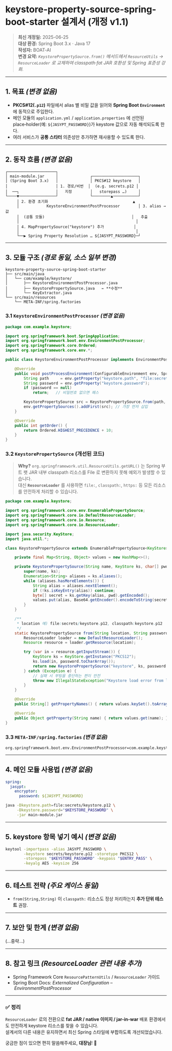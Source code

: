 
# keystore-property-source-spring-boot-starter 설계서 (개정 v1.1)

> **최신 개정일:** 2025-06-25  
> **대상 환경:** Spring Boot 3.x · Java 17  
> **작성자:** BOAT‑AI  
> **변경 요약:** *`KeystorePropertySource.from()` 메서드에서 `ResourceUtils` → `ResourceLoader` 로 교체하여 classpath·fat JAR 호환성 및 Spring 표준성 강화.*

---

## 1. 목표 _(변경 없음)_

- **PKCS#12(`.p12`)** 파일에서 alias 별 비밀 값을 읽어와 **Spring Boot `Environment`** 에 동적으로 주입한다.  
- 메인 모듈의 `application.yml` / `application.properties` 에 선언된 place‑holder(예: `${JASYPT_PASSWORD}`)가 keystore 값으로 자동 해석되도록 한다.  
- 여러 서비스가 **공통 스타터** 의존성만 추가하면 재사용할 수 있도록 한다.

---

## 2. 동작 흐름 _(변경 없음)_

```text
┌─────────────────────┐
│ main‑module.jar     │              ┌────────────────────┐
│ (Spring Boot 3.x)   │              │ PKCS#12 keystore   │
│                     │ 1. 경로/비번  │  (e.g. secrets.p12 │
│  ──┐                │   지정        │   storepass …)     │
└────▼────────────────┘              └────────▲───────────┘
     │ 2. 환경 초기화                                     ▲
     │            KeystoreEnvironmentPostProcessor        │ 3. alias → 값
     │  (공통 모듈)                                      │   추출
     │                                                   │
     │ 4. MapPropertySource("keystore") 추가             │
     │                                                   │
     └──▶ Spring Property Resolution … ${JASYPT_PASSWORD}─┘
```

---

## 3. 모듈 구조 _(경로 동일, 소스 일부 변경)_ 

```
keystore-property-source-spring-boot-starter
├── src/main/java
│   └── com/example/keystore/
│       ├── KeystoreEnvironmentPostProcessor.java
│       ├── KeystorePropertySource.java   ← **수정**
│       └── KeyExtractor.java
└── src/main/resources
    └── META-INF/spring.factories
```

### 3.1 `KeystoreEnvironmentPostProcessor` _(변경 없음)_

```java
package com.example.keystore;

import org.springframework.boot.SpringApplication;
import org.springframework.boot.env.EnvironmentPostProcessor;
import org.springframework.core.Ordered;
import org.springframework.core.env.*;

public class KeystoreEnvironmentPostProcessor implements EnvironmentPostProcessor, Ordered {

    @Override
    public void postProcessEnvironment(ConfigurableEnvironment env, SpringApplication app) {
        String path     = env.getProperty("keystore.path", "file:secrets/keystore.p12");
        String password = env.getProperty("keystore.password");
        if (password == null)
            return;   // 비밀번호 없으면 패스

        KeystorePropertySource src = KeystorePropertySource.from(path, password);
        env.getPropertySources().addFirst(src); // 가장 먼저 삽입
    }

    @Override
    public int getOrder() {
        return Ordered.HIGHEST_PRECEDENCE + 10;
    }
}
```

### 3.2 `KeystorePropertySource` **(개선된 코드)**

> **Why?** `org.springframework.util.ResourceUtils.getURL()` 는 Spring 부트 팻 JAR 내부 classpath 리소스를 File 로 변환하지 못해 예외가 발생할 수 있습니다.  
> 대신 **`ResourceLoader`** 를 사용하면 `file:`, `classpath:`, `https:` 등 모든 리소스를 안전하게 처리할 수 있습니다.

```java
package com.example.keystore;

import org.springframework.core.env.EnumerablePropertySource;
import org.springframework.core.io.DefaultResourceLoader;
import org.springframework.core.io.Resource;
import org.springframework.core.io.ResourceLoader;

import java.security.KeyStore;
import java.util.*;

class KeystorePropertySource extends EnumerablePropertySource<KeyStore> {

    private final Map<String, Object> values = new HashMap<>();

    private KeystorePropertySource(String name, KeyStore ks, char[] pwd) throws Exception {
        super(name, ks);
        Enumeration<String> aliases = ks.aliases();
        while (aliases.hasMoreElements()) {
            String alias = aliases.nextElement();
            if (!ks.isKeyEntry(alias)) continue;
            byte[] secret = ks.getKey(alias, pwd).getEncoded();
            values.put(alias, Base64.getEncoder().encodeToString(secret));
        }
    }

    /** 
     * location 예) file:secrets/keystore.p12, classpath:keystore.p12
     */
    static KeystorePropertySource from(String location, String password) {
        ResourceLoader loader = new DefaultResourceLoader();
        Resource resource = loader.getResource(location);

        try (var in = resource.getInputStream()) {
            KeyStore ks = KeyStore.getInstance("PKCS12");
            ks.load(in, password.toCharArray());
            return new KeystorePropertySource("keystore", ks, password.toCharArray());
        } catch (Exception e) {
            // 실패 시 부팅을 중단하는 편이 안전
            throw new IllegalStateException("Keystore load error from location: " + location, e);
        }
    }

    @Override
    public String[] getPropertyNames() { return values.keySet().toArray(String[]::new); }

    @Override
    public Object getProperty(String name) { return values.get(name); }
}
```

### 3.3 `META-INF/spring.factories` _(변경 없음)_

```
org.springframework.boot.env.EnvironmentPostProcessor=com.example.keystore.KeystoreEnvironmentPostProcessor
```

---

## 4. 메인 모듈 사용법 _(변경 없음)_

```yaml
spring:
  jasypt:
    encryptor:
      password: ${JASYPT_PASSWORD}
```

```bash
java -Dkeystore.path=file:secrets/keystore.p12 \
     -Dkeystore.password="$KEYSTORE_PASSWORD" \
     -jar main-module.jar
```

---

## 5. keystore 항목 넣기 예시 _(변경 없음)_

```bash
keytool -importpass -alias JASYPT_PASSWORD \
        -keystore secrets/keystore.p12 -storetype PKCS12 \
        -storepass "$KEYSTORE_PASSWORD" -keypass "$ENTRY_PASS" \
        -keyalg AES -keysize 256
```

---

## 6. 테스트 전략 _(주요 케이스 동일)_

- `from(String,String)` 이 `classpath:` 리소스도 정상 처리하는지 **추가 단위 테스트** 권장.

---

## 7. 보안 및 한계 _(변경 없음)_

(…중략…)

---

## 8. 참고 링크 _(ResourceLoader 관련 내용 추가)_ 

- Spring Framework Core `ResourcePatternUtils` / `ResourceLoader` 가이드  
- Spring Boot Docs: *Externalized Configuration – EnvironmentPostProcessor*

---

### ✅ 정리

`ResourceLoader` 로의 전환으로 **fat JAR / native 이미지 / jar-in-war** 배포 환경에서도 안전하게 keystore 리소스를 찾을 수 있습니다.  
설계서의 다른 내용은 유지하면서 최신 Spring 스타일에 부합하도록 개선되었습니다.  

궁금한 점이 있으면 편히 말씀해주세요, **대장님**! 🚀
